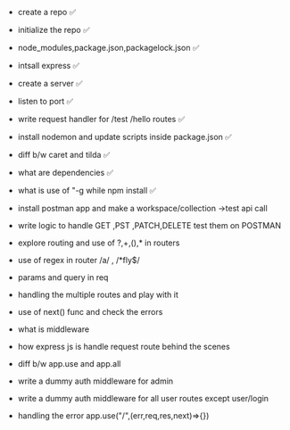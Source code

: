 - create a repo ✅
- initialize the repo ✅

- node_modules,package.json,packagelock.json ✅
- intsall express ✅
- create a server ✅
- listen to port ✅
- write request handler for /test /hello routes ✅
- install nodemon and update scripts inside package.json ✅
- diff b/w caret and tilda ✅
- what are dependencies ✅
- what is use of "-g while npm install ✅

- install postman app and make a workspace/collection ->test api call

- write logic to handle GET ,PST ,PATCH,DELETE test them on POSTMAN

- explore routing and use of ?,+,(),* in routers
- use of regex in router /a/ , /*fly$/
- params and query in req


- handling the multiple routes and play with it
- use of next() func and check the errors
- what is middleware
- how express js is handle request route behind the scenes
- diff b/w app.use and app.all
- write a dummy auth middleware for admin
- write a dummy auth middleware for all user routes except user/login
- handling the error  app.use("/",(err,req,res,next)=>{})